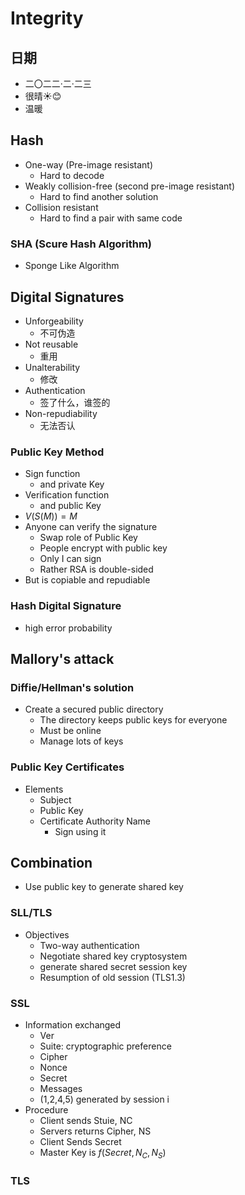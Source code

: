 # Integrity

## 日期

+ 二〇二二·二·二三
+ 很晴☀😊
+ 温暖

## Hash

+ One-way (Pre-image resistant)
  + Hard to decode
+ Weakly collision-free (second pre-image resistant)
  + Hard to find another solution
+ Collision resistant
  + Hard to find a pair with same code

### SHA (Scure Hash Algorithm)

+ Sponge Like Algorithm

## Digital Signatures

+ Unforgeability
  + 不可伪造
+ Not reusable
  + 重用
+ Unalterability
  + 修改
+ Authentication
  + 签了什么，谁签的
+ Non-repudiability
  + 无法否认

### Public Key Method

+ Sign function
  + and private Key
+ Verification function
  + and public Key
+ $V(S(M)) = M$
+ Anyone can verify the signature
  + Swap role of Public Key
  + People encrypt with public key
  + Only I can sign
  + Rather RSA is double-sided
+ But is copiable and repudiable

### Hash Digital Signature

+ high error probability

## Mallory's attack

### Diffie/Hellman's solution

+ Create a secured public directory
  + The directory keeps public keys for everyone  
  + Must be online
  + Manage lots of keys

### Public Key Certificates
 
+ Elements
  + Subject
  + Public Key
  + Certificate Authority Name
    + Sign using it

## Combination

+ Use public key to generate shared key

### SLL/TLS

+ Objectives
  + Two-way authentication
  + Negotiate shared key cryptosystem
  + generate shared secret session key
  + Resumption of old session (TLS1.3)

### SSL

+ Information exchanged
  + Ver
  + Suite: cryptographic preference
  + Cipher
  + Nonce
  + Secret
  + Messages
  + (1,2,4,5) generated by session i
+ Procedure
  + Client sends Stuie, NC
  + Servers returns Cipher, NS
  + Client Sends Secret
  + Master Key is $f(Secret, N_C, N_S)$

### TLS




